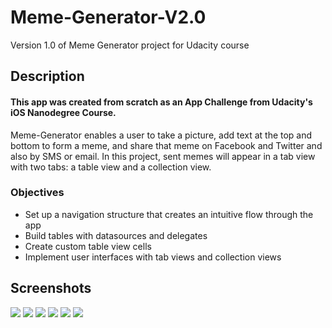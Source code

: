 # Meme-Generator-V2.0
Version 1.0 of Meme Generator project for Udacity course

## Description
#### This app was created from scratch as an App Challenge from Udacity's iOS Nanodegree Course. 
Meme-Generator enables a user to take a picture, add text at the top and bottom to form a meme, and share that meme on Facebook and Twitter and also by SMS or email. In this project, sent memes will appear in a tab view with two tabs: a table view and a collection view.

### Objectives
- Set up a navigation structure that creates an intuitive flow through the app
- Build tables with datasources and delegates
- Create custom table view cells
- Implement user interfaces with tab views and collection views
## Screenshots
![](images/blankImage.png) ![](images/selectingImage.png)
![](images/editingImage.png) ![](images/sharingImage.png)
![](images/TableView.png) ![](images/CollectionView.png)

